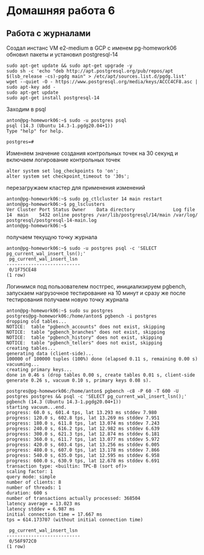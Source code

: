 # Домашняя работа 6
## Работа с журналами

Создал инстанс VM e2-medium в GCP с именем pg-homework06 обновил пакеты и установил postgresql-14
```
sudo apt-get update && sudo apt-get upgrade -y
sudo sh -c 'echo "deb http://apt.postgresql.org/pub/repos/apt $(lsb_release -cs)-pgdg main" > /etc/apt/sources.list.d/pgdg.list'
wget --quiet -O - https://www.postgresql.org/media/keys/ACCC4CF8.asc | sudo apt-key add -
sudo apt-get update
sudo apt-get install postgresql-14
```

Заходим в psql
```
anton@pg-homework06:~$ sudo -u postgres psql
psql (14.3 (Ubuntu 14.3-1.pgdg20.04+1))
Type "help" for help.

postgres=#
```

Изменяем значение создания контрольных точек на 30 секунд и включаем логирование контрольных точек
```
alter system set log_checkpoints to 'on';
alter system set checkpoint_timeout to '30s';
```

перезагружаем кластер для применения изменений
```
anton@pg-homework06:~$ sudo pg_ctlcluster 14 main restart
anton@pg-homework06:~$ pg_lsclusters
Ver Cluster Port Status Owner    Data directory              Log file
14  main    5432 online postgres /var/lib/postgresql/14/main /var/log/
postgresql/postgresql-14-main.log
anton@pg-homework06:~$
```

получаем текущую точку журнала
```
anton@pg-homework06:~$ sudo -u postgres psql -c 'SELECT pg_current_wal_insert_lsn();'
 pg_current_wal_insert_lsn
---------------------------
 0/1F75CE48
(1 row)
```

Логинимся под пользователем постгрес, инициализируем pgbench, запускаем нагрузочное тестирование на 10 минут и сразу же после тестирования получаем новую точку журнала
```
anton@pg-homework06:~$ sudo su postgres
postgres@pg-homework06:/home/anton$ pgbench -i postgres
dropping old tables...
NOTICE:  table "pgbench_accounts" does not exist, skipping
NOTICE:  table "pgbench_branches" does not exist, skipping
NOTICE:  table "pgbench_history" does not exist, skipping
NOTICE:  table "pgbench_tellers" does not exist, skipping
creating tables...
generating data (client-side)...
100000 of 100000 tuples (100%) done (elapsed 0.11 s, remaining 0.00 s)
vacuuming...
creating primary keys...
done in 0.46 s (drop tables 0.00 s, create tables 0.01 s, client-side generate 0.26 s, vacuum 0.10 s, primary keys 0.08 s).

postgres@pg-homework06:/home/anton$ pgbench -c8 -P 60 -T 600 -U postgres postgres && psql -c 'SELECT pg_current_wal_insert_lsn();'
pgbench (14.3 (Ubuntu 14.3-1.pgdg20.04+1))
starting vacuum...end.
progress: 60.0 s, 601.4 tps, lat 13.293 ms stddev 7.980
progress: 120.0 s, 602.8 tps, lat 13.269 ms stddev 7.951
progress: 180.0 s, 611.8 tps, lat 13.074 ms stddev 7.243
progress: 240.0 s, 616.2 tps, lat 12.982 ms stddev 6.639
progress: 300.0 s, 621.3 tps, lat 12.874 ms stddev 6.181
progress: 360.0 s, 611.7 tps, lat 13.077 ms stddev 5.972
progress: 420.0 s, 603.4 tps, lat 13.256 ms stddev 6.005
progress: 480.0 s, 607.0 tps, lat 13.178 ms stddev 7.866
progress: 540.0 s, 635.0 tps, lat 12.595 ms stddev 6.958
progress: 600.0 s, 630.9 tps, lat 12.678 ms stddev 6.691
transaction type: <builtin: TPC-B (sort of)>
scaling factor: 1
query mode: simple
number of clients: 8
number of threads: 1
duration: 600 s
number of transactions actually processed: 368504
latency average = 13.023 ms
latency stddev = 6.987 ms
initial connection time = 17.667 ms
tps = 614.173707 (without initial connection time)

 pg_current_wal_insert_lsn
---------------------------
 0/56F972C0
(1 row)
```
